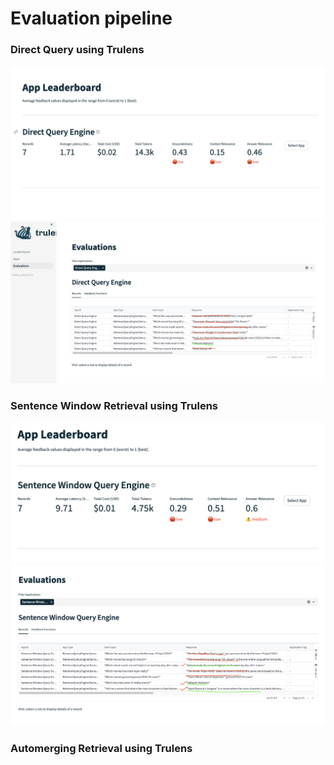# Evaluation pipeline

### Direct Query using Trulens

![](images/direct_query.png)
![](images/direct_query_eval.png)

### Sentence Window Retrieval using Trulens

![](images/sentence_window.png)
![](images/sentence_windows_eval.png)

### Automerging Retrieval using Trulens
